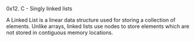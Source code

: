 0x12. C - Singly linked lists

A Linked List is a linear data structure used for storing a collection of elements. Unlike arrays, linked lists use nodes to store elements which are not stored in contiguous memory locations. 
